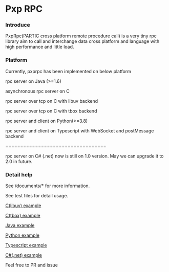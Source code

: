 # Pxp RPC 

### Introduce

PxpRpc(PARTIC cross platform remote procedure call) is a very tiny rpc library aim to call and interchange data cross platform and language with high performance and little load.


### Platform

Currently, pxprpc has been implemented on below platform

rpc server on Java (>=1.6)

asynchronous rpc server on C

rpc server over tcp on C with libuv backend

rpc server over tcp on C with tbox backend

rpc server and client on Python(>=3.8)

rpc server and client on Typescript with WebSocket and postMessage backend

==================================

rpc server on C# (.net) now is still on 1.0 version. May we can upgrade it to 2.0 in future.


### Detail help
See /documents/* for more information.

See test files for detail usage.

[C(libuv) example](c/pxprpc_libuv/test.cpp)

[C(tbox) example](c/pxprpc_tbox/test.cpp)

[Java example](java/src/pxprpc/test/PxpRpc.java)

[Python example](python/pxprpc/tests.py)

[Typescript example](typescript/pxprpc/tests.ts)

[C#(.net) example](csharp/dotnet/pxprpc/tests/TestMain.cs)


Feel free to PR and issue

